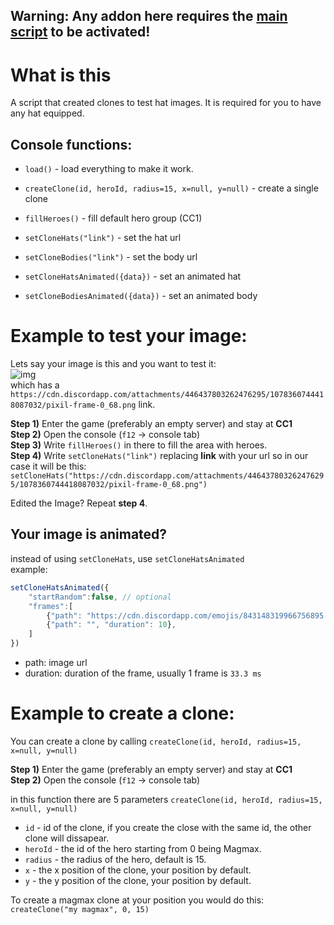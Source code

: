 Warning: Any addon here requires the [main script](https://github.com/Neondertalec/tsmod) to be activated!
--
#
# What is this
A script that created clones to test hat images. It is required for you to have any hat equipped.

Console functions:
--
* `load()` - load everything to make it work.

* `createClone(id, heroId, radius=15, x=null, y=null)` - create a single clone

* `fillHeroes()` - fill default hero group (CC1)

* `setCloneHats("link")` - set the hat url  

* `setCloneBodies("link")` - set the body url  

* `setCloneHatsAnimated({data})` - set an animated hat  

* `setCloneBodiesAnimated({data})` - set an animated body

# Example to test your image:

Lets say your image is this and you want to test it:  
![img](https://cdn.discordapp.com/attachments/446437803262476295/1078360744418087032/pixil-frame-0_68.png)  
which has a `https://cdn.discordapp.com/attachments/446437803262476295/1078360744418087032/pixil-frame-0_68.png` link.

**Step 1)** Enter the game (preferably an empty server) and stay at **CC1**  
**Step 2)** Open the console (`f12` -> console tab)  
**Step 3)** Write `fillHeroes()` in there to fill the area with heroes.  
**Step 4)** Write `setCloneHats("link")` replacing **link** with your url so in our case it will be this:  
`setCloneHats("https://cdn.discordapp.com/attachments/446437803262476295/1078360744418087032/pixil-frame-0_68.png")`  

Edited the Image? Repeat **step 4**.

Your image is animated?
---------------
instead of using `setCloneHats`, use `setCloneHatsAnimated`  
example:
```js
setCloneHatsAnimated({
	"startRandom":false, // optional
	"frames":[
		{"path": "https://cdn.discordapp.com/emojis/843148319966756895.webp", "duration": 10},
		{"path": "", "duration": 10},
	]
})
```
* path: image url
* duration: duration of the frame, usually 1 frame is `33.3 ms`

# Example to create a clone:

You can create a clone by calling 
`createClone(id, heroId, radius=15, x=null, y=null)`

**Step 1)** Enter the game (preferably an empty server) and stay at **CC1**  
**Step 2)** Open the console (`f12` -> console tab)  

in this function there are 5 parameters `createClone(id, heroId, radius=15, x=null, y=null)`
* `id` - id of the clone, if you create the close with the same id, the other clone will dissapear.  
* `heroId` - the id of the hero starting from 0 being Magmax.  
* `radius` - the radius of the hero, default is 15.  
* `x` - the x position of the clone, your position by default.  
* `y` - the y position of the clone, your position by default.

To create a magmax clone at your position you would do this:
`createClone("my magmax", 0, 15)`
